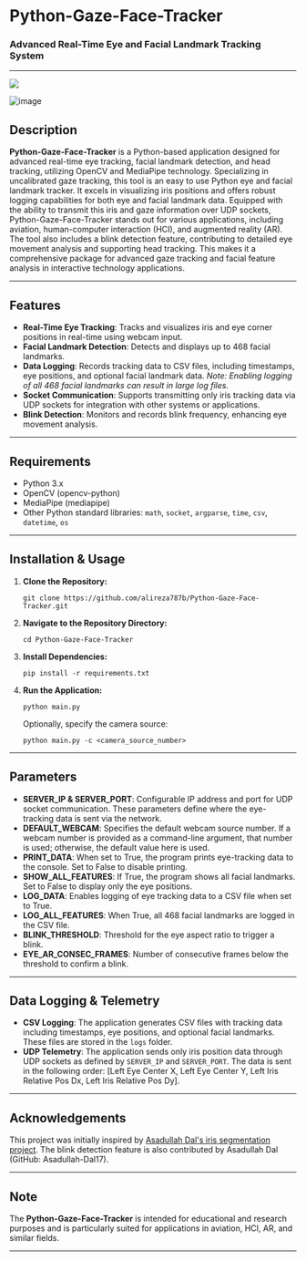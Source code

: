 
# Python-Gaze-Face-Tracker

### Advanced Real-Time Eye and Facial Landmark Tracking System

---
<img src="https://github.com/alireza787b/Python-Gaze-Face-Tracker/assets/30341941/0e4b8068-9d80-4573-b5e7-2a2a6061c594" style="text-align:center">

![image](https://github.com/alireza787b/Python-Gaze-Face-Tracker/assets/30341941/ce20ac3a-6785-448e-85df-4d2dd5f22040)

## Description
**Python-Gaze-Face-Tracker**  is a Python-based application designed for advanced real-time eye tracking, facial landmark detection, and head tracking, utilizing OpenCV and MediaPipe technology. Specializing in uncalibrated gaze tracking, this tool is an easy to use Python eye and facial landmark tracker. It excels in visualizing iris positions and offers robust logging capabilities for both eye and facial landmark data. Equipped with the ability to transmit this iris and gaze information over UDP sockets, Python-Gaze-Face-Tracker stands out for various applications, including aviation, human-computer interaction (HCI), and augmented reality (AR). The tool also includes a blink detection feature, contributing to detailed eye movement analysis and supporting head tracking. This makes it a comprehensive package for advanced gaze tracking and facial feature analysis in interactive technology applications.





---

## Features
- **Real-Time Eye Tracking**: Tracks and visualizes iris and eye corner positions in real-time using webcam input.
- **Facial Landmark Detection**: Detects and displays up to 468 facial landmarks.
- **Data Logging**: Records tracking data to CSV files, including timestamps, eye positions, and optional facial landmark data. *Note: Enabling logging of all 468 facial landmarks can result in large log files.*
- **Socket Communication**: Supports transmitting only iris tracking data via UDP sockets for integration with other systems or applications.
- **Blink Detection**: Monitors and records blink frequency, enhancing eye movement analysis.
---

## Requirements
- Python 3.x
- OpenCV (opencv-python)
- MediaPipe (mediapipe)
- Other Python standard libraries: `math`, `socket`, `argparse`, `time`, `csv`, `datetime`, `os`

---

## Installation & Usage

1. **Clone the Repository:**
   ```
   git clone https://github.com/alireza787b/Python-Gaze-Face-Tracker.git
   ```

2. **Navigate to the Repository Directory:**
   ```
   cd Python-Gaze-Face-Tracker
   ```

3. **Install Dependencies:**
   ```
   pip install -r requirements.txt
   ```

4. **Run the Application:**
   ```
   python main.py
   ```

   Optionally, specify the camera source:
   ```
   python main.py -c <camera_source_number>
   ```

---

## Parameters
- **SERVER_IP & SERVER_PORT**: Configurable IP address and port for UDP socket communication. These parameters define where the eye-tracking data is sent via the network.
- **DEFAULT_WEBCAM**: Specifies the default webcam source number. If a webcam number is provided as a command-line argument, that number is used; otherwise, the default value here is used.
- **PRINT_DATA**: When set to True, the program prints eye-tracking data to the console. Set to False to disable printing.
- **SHOW_ALL_FEATURES**: If True, the program shows all facial landmarks. Set to False to display only the eye positions.
- **LOG_DATA**: Enables logging of eye tracking data to a CSV file when set to True.
- **LOG_ALL_FEATURES**: When True, all 468 facial landmarks are logged in the CSV file.
- **BLINK_THRESHOLD**: Threshold for the eye aspect ratio to trigger a blink.
- **EYE_AR_CONSEC_FRAMES**: Number of consecutive frames below the threshold to confirm a blink.

---

## Data Logging & Telemetry
- **CSV Logging**: The application generates CSV files with tracking data including timestamps, eye positions, and optional facial landmarks. These files are stored in the `logs` folder.
- **UDP Telemetry**: The application sends only iris position data through UDP sockets as defined by `SERVER_IP` and `SERVER_PORT`. The data is sent in the following order: [Left Eye Center X, Left Eye Center Y, Left Iris Relative Pos Dx, Left Iris Relative Pos Dy].

---

## Acknowledgements
This project was initially inspired by [Asadullah Dal's iris segmentation project](https://github.com/Asadullah-Dal17/iris-Segmentation-mediapipe-python).
The blink detection feature is also contributed by Asadullah Dal (GitHub: Asadullah-Dal17).

---

## Note
The **Python-Gaze-Face-Tracker** is intended for educational and research purposes and is particularly suited for applications in aviation, HCI, AR, and similar fields.

---
